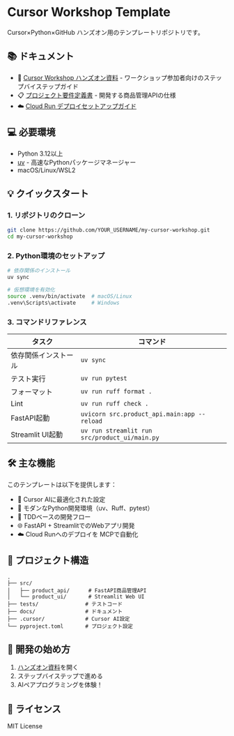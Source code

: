# Cursor Workshop Template

Cursor×Python×GitHub ハンズオン用のテンプレートリポジトリです。

## 📚 ドキュメント

- 📖 [Cursor Workshop ハンズオン資料](docs/cursor-workshop-handson.md) - ワークショップ参加者向けのステップバイステップガイド
- 📋 [プロジェクト要件定義書](docs/requirements.md) - 開発する商品管理APIの仕様
- ☁️ [Cloud Run デプロイセットアップガイド](docs/cloud-run-mcp-setup.md)

## 💻 必要環境

- Python 3.12以上
- [uv](https://github.com/astral-sh/uv) - 高速なPythonパッケージマネージャー
- macOS/Linux/WSL2

## 💡 クイックスタート

### 1. リポジトリのクローン

```bash
git clone https://github.com/YOUR_USERNAME/my-cursor-workshop.git
cd my-cursor-workshop
```

### 2. Python環境のセットアップ

```bash
# 依存関係のインストール
uv sync

# 仮想環境を有効化
source .venv/bin/activate  # macOS/Linux
.venv\Scripts\activate     # Windows
```

### 3. コマンドリファレンス

| タスク | コマンド |
|------|------|
| 依存関係インストール | `uv sync` |
| テスト実行 | `uv run pytest` |
| フォーマット | `uv run ruff format .` |
| Lint | `uv run ruff check .` |
| FastAPI起動 | `uvicorn src.product_api.main:app --reload` |
| Streamlit UI起動 | `uv run streamlit run src/product_ui/main.py` |

## 🛠️ 主な機能

このテンプレートは以下を提供します：

- 🤖 Cursor AIに最適化された設定
- 🚀 モダンなPython開発環境（uv、Ruff、pytest）
- 📝 TDDベースの開発フロー
- 🌐 FastAPI + StreamlitでのWebアプリ開発
- ☁️ Cloud Runへのデプロイを MCPで自動化

## 📁 プロジェクト構造

```text
.
├── src/
│   ├── product_api/      # FastAPI商品管理API
│   └── product_ui/       # Streamlit Web UI
├── tests/               # テストコード
├── docs/                # ドキュメント
├── .cursor/             # Cursor AI設定
└── pyproject.toml       # プロジェクト設定
```

## 🚀 開発の始め方

1. [ハンズオン資料](docs/cursor-workshop-handson.md)を開く
2. ステップバイステップで進める
3. AIペアプログラミングを体験！

## 📝 ライセンス

MIT License